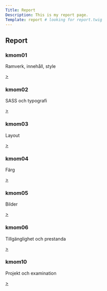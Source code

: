 ```yaml
---
Title: Report
Description: This is my report page.
Template: report # looking for report.twig
---
```


## Report

<div class="kmom-box">
<h3>kmom01</h3>
<p>Ramverk, innehåll, style</p>
<a href="report/kmom01"><div class="link">></div></a>
</div>

<div class="kmom-box">
<h3>kmom02</h3>
<p>SASS och typografi</p>
<a href="report/kmom02"><div class="link">></div></a>
</div>

<div class="kmom-box">
<h3>kmom03</h3>
<p>Layout</p>
<a href="report/kmom03"><div class="link">></div></a>
</div>

<div class="kmom-box">
<h3>kmom04</h3>
<p>Färg</p>
<a href="report/kmom04"><div class="link">></div></a>
</div>

<div class="kmom-box">
<h3>kmom05</h3>
<p>Bilder</p>
<a href="report/kmom05"><div class="link">></div></a>
</div>

<div class="kmom-box">
<h3>kmom06</h3>
<p>Tillgänglighet och prestanda</p>
<a href="report/kmom06"><div class="link">></div></a>
</div>

<div class="kmom-box project">
<h3>kmom10</h3>
<p>Projekt och examination</p>
<a href="report/kmom10"><div class="link">></div></a>
</div>
